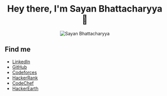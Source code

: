 

<h1 align="center"> Hey there, I'm Sayan Bhattacharyya 👋</h1>

<p align="center">
  <img src="https://github-readme-stats.vercel.app/api?username=Sayan3990&theme=chartreuse-dark&show_icons=true" alt ="Sayan Bhattacharyya">
</p>
<h2>Find me</h2>
<ul>
  <li><a href="https://www.linkedin.com/in/sayan-bhattacharyya-aa44a61a4">LinkedIn</a></li>
  <li><a href="https://github.com/Sayan3990">GitHub</a></li>
  <li><a href="https://codeforces.com/profile/1905345">Codeforces</a></li>
  <li><a href="https://www.hackerrank.com/sayan_bhatta2017">HackerRank</a></li>
  <li><a href="https://www.codechef.com/users/trust_me345">CodeChef</a></li>
  <li><a href="http://www.hackerearth.com/@sayan.bhatta2017">HackerEarth</a></li>
</ul>

